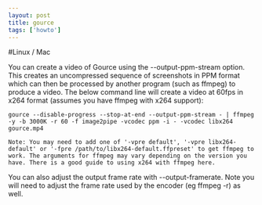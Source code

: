 ```yaml
---
layout: post
title: gource
tags: ['howto']
---
```


#Linux / Mac

You can create a video of Gource using the --output-ppm-stream option. This creates an uncompressed sequence of screenshots in PPM format which can then be processed by another program (such as ffmpeg) to produce a video. The below command line will create a video at 60fps in x264 format (assumes you have ffmpeg with x264 support):

    gource --disable-progress --stop-at-end --output-ppm-stream - | ffmpeg -y -b 3000K -r 60 -f image2pipe -vcodec ppm -i - -vcodec libx264 gource.mp4

    Note: You may need to add one of '-vpre default', '-vpre libx264-default' or '-fpre /path/to/libx264-default.ffpreset' to get ffmpeg to work. The arguments for ffmpeg may vary depending on the version you have. There is a good guide to using x264 with ffmpeg here.

You can also adjust the output frame rate with --output-framerate. Note you will need to adjust the frame rate used by the encoder (eg ffmpeg -r) as well.
